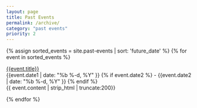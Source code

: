 ```yaml
---
layout: page
title: Past Events
permalink: /archive/
category: "past events"
priority: 2
---
```


<div class="home">

  {% assign sorted_events = site.past-events | sort: 'future_date'  %}
  {% for event in sorted_events %}
  <div class="post postContent">
    <div class="postTitle">
    <a class='postLink' href="{{ event.url | prepend: site.baseurl }}">{{event.title}}</a>
    </div>
    <span class="post-meta-main">{{event.date1 | date: "%b %-d, %Y" }}
      {% if event.date2 %} - {{event.date2 | date: "%b %-d, %Y" }}
    {% endif %}</span>
    <div class="postExt">
   {{ event.content | strip_html | truncate:200}}
    </div>
  </div>

  {% endfor %}

</div>
